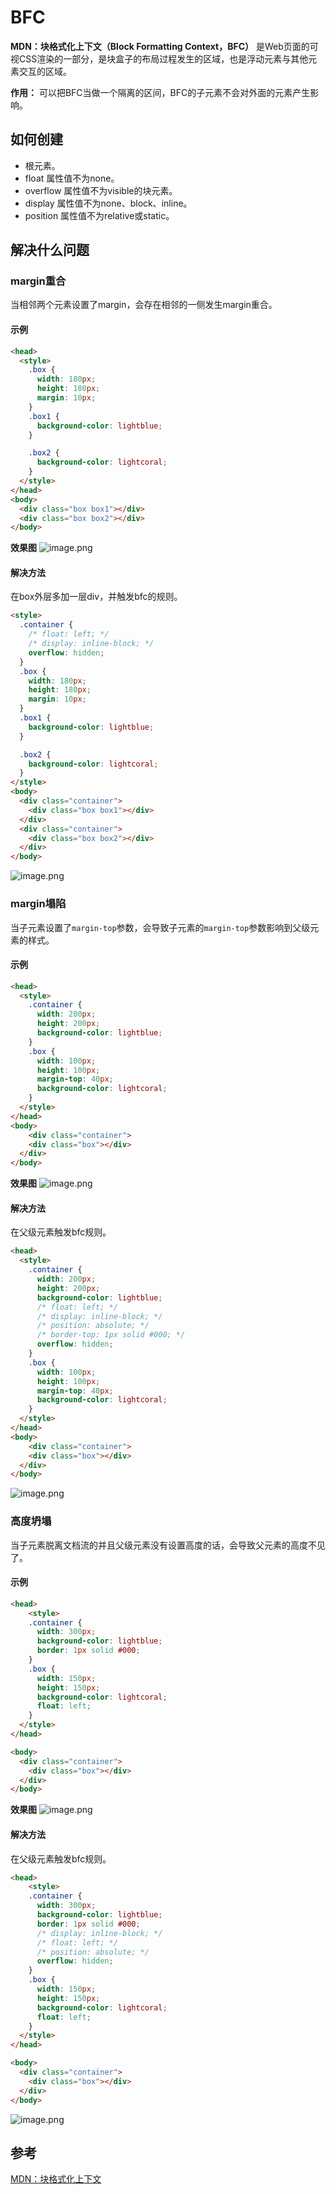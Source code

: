 # BFC

**MDN：块格式化上下文（Block Formatting Context，BFC）** 是Web页面的可视CSS渲染的一部分，是块盒子的布局过程发生的区域，也是浮动元素与其他元素交互的区域。

**作用：** 可以把BFC当做一个隔离的区间，BFC的子元素不会对外面的元素产生影响。

## 如何创建

- <html>根元素。
- float 属性值不为none。
- overflow 属性值不为visible的块元素。
- display 属性值不为none、block、inline。
- position 属性值不为relative或static。

## 解决什么问题

### margin重合
当相邻两个元素设置了margin，会存在相邻的一侧发生margin重合。
#### 示例
```html
<head>
  <style>
    .box {
      width: 180px;
      height: 180px;
      margin: 10px;
    }
    .box1 {
      background-color: lightblue;
    }

    .box2 {
      background-color: lightcoral;
    }
  </style>
</head>
<body>
  <div class="box box1"></div>
  <div class="box box2"></div>
</body>
```
**效果图**
![image.png](https://cdn.nlark.com/yuque/0/2021/png/210664/1635411914000-4e206acf-cef7-4bb3-95a2-50c2ce9e605e.png#clientId=uf3cdc16c-067a-4&from=paste&height=352&id=u967612c5&margin=%5Bobject%20Object%5D&name=image.png&originHeight=488&originWidth=1034&originalType=binary&ratio=1&size=88037&status=done&style=none&taskId=uc569aff5-ba18-4f92-8d49-1257fbc5e0b&width=746)


#### 解决方法

在box外层多加一层div，并触发bfc的规则。

```html
<style>
  .container {
    /* float: left; */
    /* display: inline-block; */
    overflow: hidden;
  }
  .box {
    width: 180px;
    height: 180px;
    margin: 10px;
  }
  .box1 {
    background-color: lightblue;
  }

  .box2 {
    background-color: lightcoral;
  }
</style>
<body>
  <div class="container">
    <div class="box box1"></div>
  </div>
  <div class="container">
    <div class="box box2"></div>
  </div>
</body>
```
![image.png](https://cdn.nlark.com/yuque/0/2021/png/210664/1635412194104-bdac70d7-e1aa-4eae-a5de-ae1e0024e01b.png#clientId=uf3cdc16c-067a-4&from=paste&height=448&id=u095af6e9&margin=%5Bobject%20Object%5D&name=image.png&originHeight=544&originWidth=908&originalType=binary&ratio=1&size=88230&status=done&style=none&taskId=ua1ea6ffc-e34a-4157-a864-88345040c9b&width=747)

### margin塌陷
当子元素设置了`margin-top`参数，会导致子元素的`margin-top`参数影响到父级元素的样式。

#### 示例

```html
<head>
  <style>
    .container {
      width: 200px;
      height: 200px;
      background-color: lightblue;
    }
    .box {
      width: 100px;
      height: 100px;
      margin-top: 40px;
      background-color: lightcoral;
    }
  </style>
</head>
<body>
	<div class="container">
    <div class="box"></div>
  </div>
</body>
```

**效果图**
![image.png](https://cdn.nlark.com/yuque/0/2021/png/210664/1635413691982-99f95195-425f-4f62-a1dc-8952820a7718.png#clientId=ua35b58f3-fa23-4&from=paste&height=374&id=u95261dcc&margin=%5Bobject%20Object%5D&name=image.png&originHeight=430&originWidth=859&originalType=binary&ratio=1&size=75458&status=done&style=none&taskId=ua83247b9-52f4-4af2-9a71-7baff614876&width=747.5)

#### 解决方法

在父级元素触发bfc规则。

```html
<head>
  <style>
    .container {
      width: 200px;
      height: 200px;
      background-color: lightblue;
      /* float: left; */
      /* display: inline-block; */
      /* position: absolute; */
      /* border-top: 1px solid #000; */
      overflow: hidden;
    }
    .box {
      width: 100px;
      height: 100px;
      margin-top: 40px;
      background-color: lightcoral;
    }
  </style>
</head>
<body>
	<div class="container">
    <div class="box"></div>
  </div>
</body>
```
![image.png](https://cdn.nlark.com/yuque/0/2021/png/210664/1635413912909-79cbfdf6-49bc-4f37-b19d-d7f0a4a4e633.png#clientId=ua35b58f3-fa23-4&from=paste&height=386&id=ub0bdea3e&margin=%5Bobject%20Object%5D&name=image.png&originHeight=495&originWidth=957&originalType=binary&ratio=1&size=76854&status=done&style=none&taskId=ud7bf9aea-e52e-4f37-b683-50e14b7f8fd&width=745.5)
​

### 高度坍塌
当子元素脱离文档流的并且父级元素没有设置高度的话，会导致父元素的高度不见了。

#### 示例

```html
<head>
	<style>
    .container {
      width: 300px;
      background-color: lightblue;
      border: 1px solid #000;
    }
    .box {
      width: 150px;
      height: 150px;
      background-color: lightcoral;
      float: left;
    }
  </style>
</head>

<body>
  <div class="container">
    <div class="box"></div>
  </div>
</body>
```
**效果图**
![image.png](https://cdn.nlark.com/yuque/0/2021/png/210664/1635414595484-5a759b02-f7b7-4aa2-9f01-fa461cf69a8b.png#clientId=u92f4bcd8-041c-4&from=paste&height=344&id=u1f384942&margin=%5Bobject%20Object%5D&name=image.png&originHeight=409&originWidth=890&originalType=binary&ratio=1&size=72905&status=done&style=none&taskId=ufb7c3853-68a6-496d-be83-908558ed075&width=748)
#### 解决方法

在父级元素触发bfc规则。

```html
<head>
	<style>
    .container {
      width: 300px;
      background-color: lightblue;
      border: 1px solid #000;
      /* display: inline-block; */
      /* float: left; */
      /* position: absolute; */
      overflow: hidden;
    }
    .box {
      width: 150px;
      height: 150px;
      background-color: lightcoral;
      float: left;
    }
  </style>
</head>

<body>
  <div class="container">
    <div class="box"></div>
  </div>
</body>
```
![image.png](https://cdn.nlark.com/yuque/0/2021/png/210664/1635415282158-5cd54288-f582-4688-94e7-e7a1c93d14a1.png#clientId=u92f4bcd8-041c-4&from=paste&height=398&id=ub878e407&margin=%5Bobject%20Object%5D&name=image.png&originHeight=514&originWidth=965&originalType=binary&ratio=1&size=75417&status=done&style=none&taskId=u4df4a809-f9ac-4966-be4b-7892c114839&width=746.5)
​
## 参考
[MDN：块格式化上下文](https://developer.mozilla.org/zh-CN/docs/Web/Guide/CSS/Block_formatting_context)
